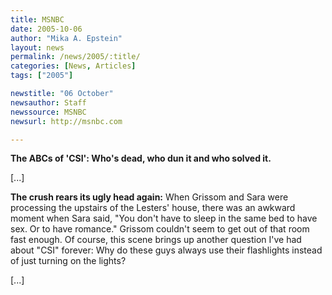 ```yaml
---
title: MSNBC
date: 2005-10-06
author: "Mika A. Epstein"
layout: news
permalink: /news/2005/:title/
categories: [News, Articles]
tags: ["2005"]

newstitle: "06 October"
newsauthor: Staff
newssource: MSNBC
newsurl: http://msnbc.com

---
```

**The ABCs of 'CSI': Who's dead, who dun it and who solved it.**

[...]

**The crush rears its ugly head again:** When Grissom and Sara were processing the upstairs of the Lesters' house, there was an awkward moment when Sara said, "You don't have to sleep in the same bed to have sex. Or to have romance." Grissom couldn't seem to get out of that room fast enough. Of course, this scene brings up another question I've had about "CSI" forever: Why do these guys always use their flashlights instead of just turning on the lights?

[...]

